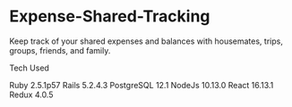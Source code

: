 # Expense-Shared-Tracking
Keep track of your shared expenses and balances with housemates, trips, groups, friends, and family.

Tech Used

Ruby 2.5.1p57
Rails 5.2.4.3
PostgreSQL 12.1
NodeJs 10.13.0
React 16.13.1
Redux 4.0.5
